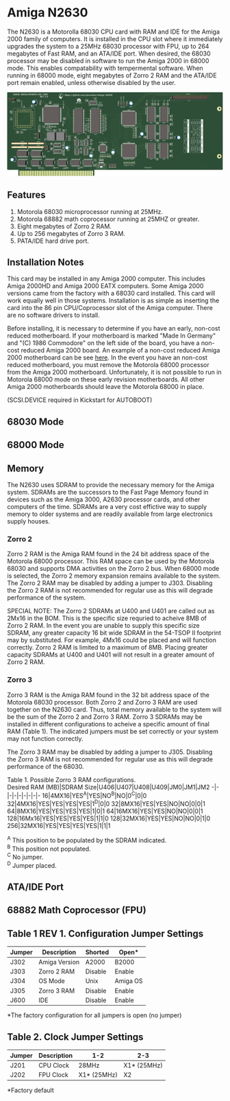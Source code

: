 # Amiga N2630
The N2630 is a Motorolla 68030 CPU card with RAM and IDE for the Amiga 2000 family of computers. It is installed in the CPU slot where it immediately upgrades the system to a 25MHz 68030 processor with FPU, up to 264 megabytes of Fast RAM, and an ATA/IDE port. When desired, the 68030 processor may be disabled in software to run the Amiga 2000 in 68000 mode. This enables compatability with tempermental software. When running in 68000 mode, eight megabytes of Zorro 2 RAM and the ATA/IDE port remain enabled, unless otherwise disabled by the user.

<img src="/Images/N2360_PCB_R1.png" width="750">

## Features
1. Motorola 68030 microprocessor running at 25MHz.
2. Motorola 68882 math coprocessor running at 25MHZ or greater.
3. Eight megabytes of Zorro 2 RAM.
4. Up to 256 megabytes of Zorro 3 RAM.
5. PATA/IDE hard drive port.

## Installation Notes
This card may be installed in any Amiga 2000 computer. This includes Amiga 2000HD and Amiga 2000 EATX computers. Some Amiga 2000 versions came from the factory with a 68030 card installed. This card will work equally well in those systems. Installation is as simple as inserting the card into the 86 pin CPU/Coprocessor slot of the Amiga computer. There are no software drivers to install.  

Before installing, it is necessary to determine if you have an early, non-cost reduced motherboard. If your motherboard is marked "Made In Germany" and "(C) 1986 Commodore" on the left side of the board, you have a non-cost reduced Amiga 2000 board. An example of a non-cost reduced Amiga 2000 motherboard can be see [here](http://amiga.resource.cx/photos/a2000,1). In the event you have an non-cost reduced motherboard, you must remove the Motorola 68000 processor from the Amiga 2000 motherboard. Unfortunately, it is not possible to run in Motorola 68000 mode on these early revision motherboards. All other Amiga 2000 motherboards should leave the Motorola 68000 in place.

(SCSI.DEVICE required in Kickstart for AUTOBOOT)


## 68030 Mode

## 68000 Mode

## Memory
The N2630 uses SDRAM to provide the necessary memory for the Amiga system. SDRAMs are the successors to the Fast Page Memory found in devices such as the Amiga 3000, A2630 processor cards, and other computers of the time. SDRAMs are a very cost effictive way to supply memory to older systems and are readily available from large electronics supply houses.    
### Zorro 2
Zorro 2 RAM is the Amiga RAM found in the 24 bit address space of the Motorola 68000 processor. This RAM space can be used by the Motorola 68030 and supports DMA activities on the Zorro 2 bus. When 68000 mode is selected, the Zorro 2 memory expansion remains available to the system. The Zorro 2 RAM may be disabled by adding a jumper to J303. Disabling the Zorro 2 RAM is not recommended for regular use as this will degrade performance of the system.

SPECIAL NOTE: The Zorro 2 SDRAMs at U400 and U401 are called out as 2Mx16 in the BOM. This is the specific size requried to acheive 8MB of Zorro 2 RAM. In the event you are unable to supply this specific size SDRAM, any greater capacity 16 bit wide SDRAM in the 54-TSOP II footprint may by substituted. For example, 4Mx16 could be placed and will function correctly. Zorro 2 RAM is limited to a maximum of 8MB. Placing greater capacity SDRAMs at U400 and U401 will not result in a greater amount of Zorro 2 RAM. 

### Zorro 3
Zorro 3 RAM is the Amiga RAM found in the 32 bit address space of the Motorola 68030 processor. Both Zorro 2 and Zorro 3 RAM are used together on the N2630 card. Thus, total memory available to the system will be the sum of the Zorro 2 and Zorro 3 RAM. Zorro 3 SDRAMs may be installed in different configurations to acheive a specific amount of final RAM (Table 1). The indicated jumpers must be set correctly or your system may not function correctly.

The Zorro 3 RAM may be disabled by adding a jumper to J305. Disabling the Zorro 3 RAM is not recommended for regular use as this will degrade performance of the 68030.

Table 1. Possible Zorro 3 RAM configurations.  
Desired RAM (MB)|SDRAM Size|U406|U407|U408|U409|JM0|JM1|JM2
-|-|-|-|-|-|-|-|-
16|4MX16|YES<sup>A</sup>|YES|NO<sup>B</sup>|NO|0<sup>C</sup>|0|0
32|4MX16|YES|YES|YES|YES|1<sup>D</sup>|0|0
32|8MX16|YES|YES|NO|NO|0|0|1
64|8MX16|YES|YES|YES|YES|1|0|1
64|16MX16|YES|YES|NO|NO|0|0|1
128|16Mx16|YES|YES|YES|YES|1|1|0
128|32MX16|YES|YES|NO|NO|0|1|0
256|32MX16|YES|YES|YES|YES|1|1|1

<sup>A</sup> This position to be populated by the SDRAM indicated.  
<sup>B</sup> This position not populated.  
<sup>C</sup> No jumper.  
<sup>D</sup> Jumper placed.  
## ATA/IDE Port

## 68882 Math Coprocessor (FPU)


## Table 1 REV 1. Configuration Jumper Settings
Jumper|Description|Shorted|Open*
-|-|-|-
J302|Amiga Version|A2000|B2000
J303|Zorro 2 RAM|Disable|Enable
J304|OS Mode|Unix|Amiga OS
J305|Zorro 3 RAM|Disable|Enable
J600|IDE|Disable|Enable

*The factory configuration for all jumpers is open (no jumper)

## Table 2. Clock Jumper Settings
Jumper|Description|1-2|2-3
-|-|-|-
J201|CPU Clock|28MHz|X1* (25MHz)
J202|FPU Clock|X1* (25MHz)|X2

*Factory default
